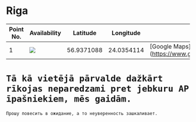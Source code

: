 # Riga

| Point No. | Availability | Latitude  | Longitude | URL
| --------- | ------------ | --------- | --------- | ---
| 1         | ![](https://img.shields.io/badge/Status-To--do-yellow.svg)           | 56.9371088 | 24.0354114 | [Google Maps](https://www.google.ru/maps/place/56°56'13.6"N+24°02'07.5"E


`Tā kā vietējā pārvalde dažkārt rīkojas neparedzami pret jebkuru AP īpašniekiem, mēs gaidām.`
===
`Прошу повесить в ожидание, а то неуверенность зашкаливает.`
